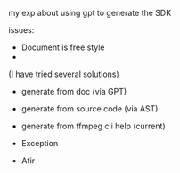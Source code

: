 my exp about using gpt to generate the SDK

issues:
- Document is free style
-
(I have tried several solutions)

- generate from doc (via GPT)
- generate from source code (via AST)
- generate from ffmpeg cli help (current)

- Exception
- Afir
